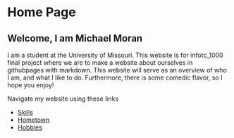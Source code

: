 
# Home Page
## Welcome, I am Michael Moran

I am a student at the University of Missouri. This website is for infotc_1000 final project where we are to make a website about ourselves in githubpages with markdown. This website will serve as an overview of who I am, and what I like to do. Furthermore, there is some comedic flavor, so I hope you enjoy!

Navigate my website using these links

* [Skills](./skills.md)
* [Hometown](./hometown.md)
* [Hobbies](./hobby.md)
